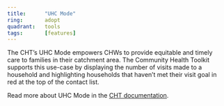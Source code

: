 ```yaml
---
title:      "UHC Mode"
ring:       adopt
quadrant:   tools
tags:       [features]
---
```


The CHT’s UHC Mode empowers CHWs to provide equitable and timely care to families in their catchment area. 
The Community Health Toolkit supports this use-case by displaying the number of visits made to a household and highlighting households that haven’t met their visit goal in red at the top of the contact list.

Read more about UHC Mode in the [CHT documentation](https://docs.communityhealthtoolkit.org/apps/guides/forms/uhc-mode/).